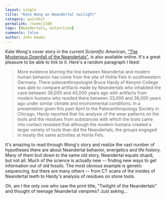 ```yaml
---
layout: single 
title: "Kate Wong on Neandertal twilight" 
category: quickbit
permalink: /node/2100
tags: [Neandertals, extinction] 
comments: false 
author: John Hawks 
---
```


Kate Wong's cover story in the current <i>Scientific American</i>, <a href="http://www.scientificamerican.com/article.cfm?id=the-mysterious-downfall">"The Mysterious Downfall of the Neandertals"</a>, is also available online. It's a great pleasure to be able to link to it. Here's a random paragraph I liked: 

<blockquote>More evidence blurring the line between Neandertal and modern human behavior has come from the site of Hohle Fels in southwestern Germany. There paleoanthropologist Bruce Hardy of Kenyon College was able to compare artifacts made by Neandertals who inhabited the cave between 36,000 and 40,000 years ago with artifacts from modern humans who resided there between 33,000 and 36,000 years ago under similar climate and environmental conditions. In a presentation given this past April to the Paleoanthropology Society in Chicago, Hardy reported that his analysis of the wear patterns on the tools and the residues from substances with which the tools came into contact revealed that although the modern humans created a larger variety of tools than did the Neandertals, the groups engaged in mostly the same activities at Hohle Fels.</blockquote>

It's amazing to read through Wong's story and realize the vast number of hypotheses there are about Neandertal behavior, energetics and life history. Many of them boil down to the same old story, Neandertal equals stupid, but not all. Much of the science is actually new -- finding new ways to get information out of old fossils. The most obvious example is genetic sequencing, but there are many others -- from CT scans of the insides of Neandertal teeth to Hardy's analysis of residues on stone tools. 

Oh, am I the only one who saw the print title, "Twilight of the Neandertals" and thought of teenage Neandertal vampires? Just asking...


